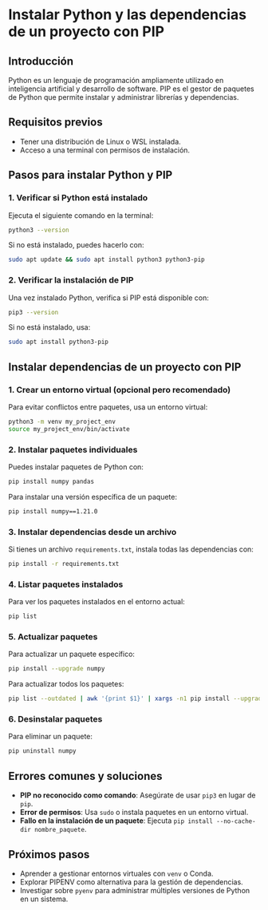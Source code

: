 # Instalar Python y las dependencias de un proyecto con PIP

## Introducción
Python es un lenguaje de programación ampliamente utilizado en inteligencia artificial y desarrollo de software. PIP es el gestor de paquetes de Python que permite instalar y administrar librerías y dependencias.

## Requisitos previos
- Tener una distribución de Linux o WSL instalada.
- Acceso a una terminal con permisos de instalación.

## Pasos para instalar Python y PIP

### 1. Verificar si Python está instalado
Ejecuta el siguiente comando en la terminal:
```bash
python3 --version
```
Si no está instalado, puedes hacerlo con:
```bash
sudo apt update && sudo apt install python3 python3-pip
```

### 2. Verificar la instalación de PIP
Una vez instalado Python, verifica si PIP está disponible con:
```bash
pip3 --version
```
Si no está instalado, usa:
```bash
sudo apt install python3-pip
```

## Instalar dependencias de un proyecto con PIP

### 1. Crear un entorno virtual (opcional pero recomendado)
Para evitar conflictos entre paquetes, usa un entorno virtual:
```bash
python3 -m venv my_project_env
source my_project_env/bin/activate
```

### 2. Instalar paquetes individuales
Puedes instalar paquetes de Python con:
```bash
pip install numpy pandas
```
Para instalar una versión específica de un paquete:
```bash
pip install numpy==1.21.0
```

### 3. Instalar dependencias desde un archivo
Si tienes un archivo `requirements.txt`, instala todas las dependencias con:
```bash
pip install -r requirements.txt
```

### 4. Listar paquetes instalados
Para ver los paquetes instalados en el entorno actual:
```bash
pip list
```

### 5. Actualizar paquetes
Para actualizar un paquete específico:
```bash
pip install --upgrade numpy
```
Para actualizar todos los paquetes:
```bash
pip list --outdated | awk '{print $1}' | xargs -n1 pip install --upgrade
```

### 6. Desinstalar paquetes
Para eliminar un paquete:
```bash
pip uninstall numpy
```

## Errores comunes y soluciones
- **PIP no reconocido como comando**: Asegúrate de usar `pip3` en lugar de `pip`.
- **Error de permisos**: Usa `sudo` o instala paquetes en un entorno virtual.
- **Fallo en la instalación de un paquete**: Ejecuta `pip install --no-cache-dir nombre_paquete`.

## Próximos pasos
- Aprender a gestionar entornos virtuales con `venv` o Conda.
- Explorar PIPENV como alternativa para la gestión de dependencias.
- Investigar sobre `pyenv` para administrar múltiples versiones de Python en un sistema.
